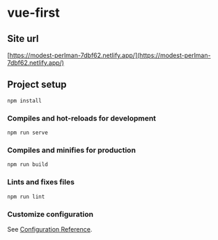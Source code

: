 # vue-first

## Site url
[https://modest-perlman-7dbf62.netlify.app/](https://modest-perlman-7dbf62.netlify.app/)

## Project setup
```
npm install
```

### Compiles and hot-reloads for development
```
npm run serve
```

### Compiles and minifies for production
```
npm run build
```

### Lints and fixes files
```
npm run lint
```

### Customize configuration
See [Configuration Reference](https://cli.vuejs.org/config/).
